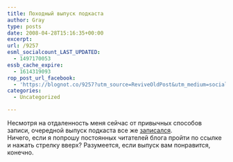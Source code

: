 ```yaml
---
title: Походный выпуск подкаста
author: Gray
type: posts
date: 2008-04-28T15:16:35+00:00
excerpt:
url: /9257
esml_socialcount_LAST_UPDATED:
  - 1497170053
essb_cache_expire:
  - 1614319093
rop_post_url_facebook:
  - 'https://blognot.co/9257?utm_source=ReviveOldPost&utm_medium=social&utm_campaign=ReviveOldPost'
categories:
  - Uncategorized

---
```








Несмотря на отдаленность меня сейчас от привычных способов записи, очередной выпуск подкаста все же <a href="http://habrahabr.ru/blog/podcasts/40902.html" target="_blank">записался</a>.  
Ничего, если я попрошу постоянных читателей блога пройти по ссылке и нажать стрелку вверх? Разумеется, если выпуск вам понравится, конечно.